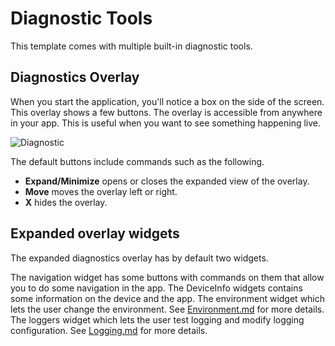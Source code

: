 # Diagnostic Tools

This template comes with multiple built-in diagnostic tools.

## Diagnostics Overlay
When you start the application, you'll notice a box on the side of the screen.
This overlay shows a few buttons.
The overlay is accessible from anywhere in your app.
This is useful when you want to see something happening live.

![Diagnostic](https://github.com/nventive/FlutterApplicationTemplate/assets/90481654/cd481d4b-79c5-4a06-bf2f-dce22e42e8b6)

The default buttons include commands such as the following.
- **Expand/Minimize** opens or closes the expanded view of the overlay.
- **Move** moves the overlay left or right.
- **X** hides the overlay.

## Expanded overlay widgets

The expanded diagnostics overlay has by default two widgets.

The navigation widget has some buttons with commands on them that allow you to do some navigation in the app.
The DeviceInfo widgets contains some information on the device and the app.
The environment widget which lets the user change the environment. See [Environment.md](./Environment.md) for more details.
The loggers widget which lets the user test logging and modify logging configuration. See [Logging.md](./Logging.md) for more details.